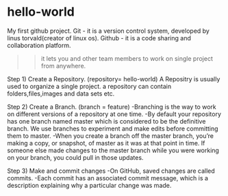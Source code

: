 # hello-world
My first github project.
Git - it is a version control system, developed by linus torvald(creator of linux os).
Github - it is a code sharing and collaboration platform.
>> it lets you and other team members to work on single project from anywhere.

Step 1) Create a Repository. (repository= hello-world)
A Repositry is usually used to organize a single project. a repository can contain folders,files,images and data sets etc.

Step 2) Create a Branch. (branch = feature)
-Branching is the way to work on different versions of a repository at one time.
-By default your repository has one branch named master which is considered to be the definitive branch. We use branches to experiment and make edits before committing them to master.
-When you create a branch off the master branch, you’re making a copy, or snapshot, of master as it was at that point in time. If someone else made changes to the master branch while you were working on your branch, you could pull in those updates.

Step 3) Make and commit changes
-On GitHub, saved changes are called commits. 
-Each commit has an associated commit message, which is a description explaining why a particular change was made.
